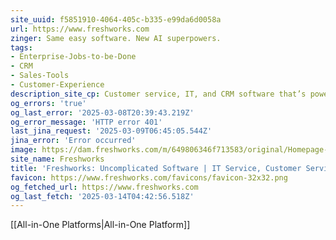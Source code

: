 ```yaml
---
site_uuid: f5851910-4064-405c-b335-e99da6d0058a
url: https://www.freshworks.com
zinger: Same easy software. New AI superpowers.
tags:
- Enterprise-Jobs-to-be-Done
- CRM
- Sales-Tools
- Customer-Experience
description_site_cp: Customer service, IT, and CRM software that’s powerful yet easy to use. Now supercharged with generative AI.
og_errors: 'true'
og_last_error: '2025-03-08T20:39:43.219Z'
og_error_message: 'HTTP error 401'
last_jina_request: '2025-03-09T06:45:05.544Z'
jina_error: 'Error occurred'
image: https://dam.freshworks.com/m/649806346f713583/original/Homepage-og-image.webp
site_name: Freshworks
title: 'Freshworks: Uncomplicated Software | IT Service, Customer Service'
favicon: https://www.freshworks.com/favicons/favicon-32x32.png
og_fetched_url: https://www.freshworks.com
og_last_fetch: '2025-03-14T04:42:56.518Z'
---
```

[[All-in-One Platforms|All-in-One Platform]]




